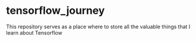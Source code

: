 # tensorflow_journey
This repository serves as a place where to store all the valuable things that I learn about Tensorflow
